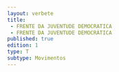 ```yaml
---
layout: verbete
title:
 - FRENTE DA JUVENTUDE DEMOCRATICA
 - FRENTE DA JUVENTUDE DEMOCRÁTICA
published: true
edition: 1  
type: T
subtype: Movimentos
---
```


